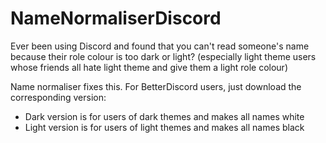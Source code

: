 # NameNormaliserDiscord

Ever been using Discord and found that you can't read someone's name because their role colour is too dark or light? (especially light theme users whose friends all hate light theme and give them a light role colour)

Name normaliser fixes this. For BetterDiscord users, just download the corresponding version:
- Dark version is for users of dark themes and makes all names white
- Light version is for users of light themes and makes all names black

